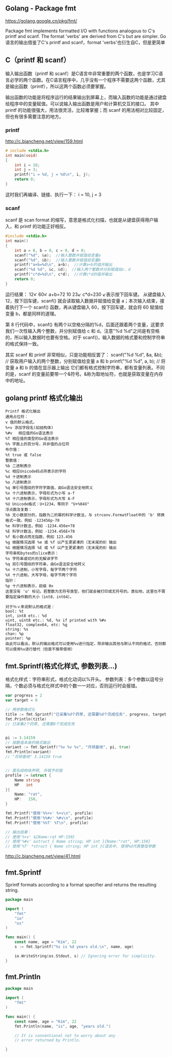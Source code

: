 ## Golang - Package fmt
https://golang.google.cn/pkg/fmt/

Package fmt implements formatted I/O with functions analogous to C's printf and scanf. The format 'verbs' are derived from C's but are simpler.
Go语言的输出借鉴了C's printf and scanf，format 'verbs'也衍生自C，但是更简单

## C（printf 和 scanf）
输入输出函数（printf 和 scanf）是C语言中非常重要的两个函数，也是学习C语言必学的两个函数。在C语言程序中，几乎没有一个程序不需要这两个函数，尤其是输出函数（printf），所以这两个函数必须要掌握。

输出函数的功能是将程序运行的结果输出到屏幕上，而输入函数的功能是通过键盘给程序中的变量赋值。可以说输入输出函数是用户和计算机交互的接口。
其中 printf 的功能很强大，用法很灵活，比较难掌握；而 scanf 的用法相对比较固定，但也有很多需要注意的地方。

### printf
http://c.biancheng.net/view/159.html
```c
# include <stdio.h>
int main(void)
{
    int i = 10;
    int j = 3;
    printf("i = %d, j = %d\n", i, j);
    return 0;
}
```
这时我们再编译、链接、执行一下：
i = 10, j = 3

### scanf
scanf 是 scan format 的缩写，意思是格式化扫描，也就是从键盘获得用户输入，和 printf 的功能正好相反。
```c
#include <stdio.h>
int main()
{
    int a = 0, b = 0, c = 0, d = 0;
    scanf("%d", &a);  //输入整数并赋值给变量a
    scanf("%d", &b);  //输入整数并赋值给变量b
    printf("a+b=%d\n", a+b);  //计算a+b的值并输出
    scanf("%d %d", &c, &d);  //输入两个整数并分别赋值给c、d
    printf("c*d=%d\n", c*d);  //计算c*d的值并输出
    return 0;
}
```
运行结果：
12↙
60↙
a+b=72
10 23↙
c*d=230
↙表示按下回车键。
从键盘输入12，按下回车键，scanf() 就会读取输入数据并赋值给变量 a；本次输入结束，接着执行下一个 scanf() 函数，再从键盘输入 60，按下回车键，就会将 60 赋值给变量 b，都是同样的道理。

第 8 行代码中，scanf() 有两个以空格分隔的%d，后面还跟着两个变量，这要求我们一次性输入两个整数，并分别赋值给 c 和 d。注意"%d %d"之间是有空格的，所以输入数据时也要有空格。对于 scanf()，输入数据的格式要和控制字符串的格式保持一致。

其实 scanf 和 printf 非常相似，只是功能相反罢了：
scanf("%d %d", &a, &b);  // 获取用户输入的两个整数，分别赋值给变量 a 和 b
printf("%d %d", a, b);  // 将变量 a 和 b 的值在显示器上输出
它们都有格式控制字符串，都有变量列表。不同的是，scanf 的变量前要带一个&符号。&称为取地址符，也就是获取变量在内存中的地址。


## golang printf 格式化输出
```
Printf 格式化输出
通用占位符：
v 值的默认格式。
%+v 添加字段名(如结构体)
%#v　 相应值的Go语法表示
%T 相应值的类型的Go语法表示
%% 字面上的百分号，并非值的占位符　
布尔值：
%t true 或 false
整数值：
%b 二进制表示
%c 相应Unicode码点所表示的字符
%d 十进制表示
%o 八进制表示
%q 单引号围绕的字符字面值，由Go语法安全地转义
%x 十六进制表示，字母形式为小写 a-f
%X 十六进制表示，字母形式为大写 A-F
%U Unicode格式：U+1234，等同于 "U+%04X"
浮点数及复数：
%b 无小数部分的，指数为二的幂的科学计数法，与 strconv.FormatFloat中的 'b' 转换格式一致。例如 -123456p-78
%e 科学计数法，例如 -1234.456e+78
%E 科学计数法，例如 -1234.456E+78
%f 有小数点而无指数，例如 123.456
%g 根据情况选择 %e 或 %f 以产生更紧凑的（无末尾的0）输出
%G 根据情况选择 %E 或 %f 以产生更紧凑的（无末尾的0）输出
字符串和bytes的slice表示：
%s 字符串或切片的无解译字节
%q 双引号围绕的字符串，由Go语法安全地转义
%x 十六进制，小写字母，每字节两个字符
%X 十六进制，大写字母，每字节两个字符
指针：
%p 十六进制表示，前缀 0x
这里没有 'u' 标记。若整数为无符号类型，他们就会被打印成无符号的。类似地，这里也不需要指定操作数的大小（int8，int64）。

对于％ｖ来说默认的格式是：
bool: %t
int, int8 etc.: %d
uint, uint8 etc.: %d, %x if printed with %#v
float32, complex64, etc: %g
string: %s
chan: %p
pointer: %p
由此可以看出，默认的输出格式可以使用%v进行指定，除非输出其他与默认不同的格式，否则都可以使用%v进行替代（但是不推荐使用）
```

## fmt.Sprintf(格式化样式, 参数列表…)

格式化样式：字符串形式，格式化动词以%开头。
参数列表：多个参数以逗号分隔，个数必须与格式化样式中的个数一一对应，否则运行时会报错。
```go
var progress = 2
var target = 8

// 两参数格式化
title := fmt.Sprintf("已采集%d个药草, 还需要%d个完成任务", progress, target)
fmt.Println(title)
// 已采集2个药草, 还需要8个完成任务


pi := 3.14159
// 按数值本身的格式输出
variant := fmt.Sprintf("%v %v %v", "月球基地", pi, true)
fmt.Println(variant)
// "月球基地" 3.14159 true


// 匿名结构体声明, 并赋予初值
profile := &struct {
    Name string
    HP   int
}{
    Name: "rat",
    HP:   150,
}

fmt.Printf("使用'%%+v' %+v\n", profile)
fmt.Printf("使用'%%#v' %#v\n", profile)
fmt.Printf("使用'%%T' %T\n", profile)

// 输出结果：
// 使用'%+v' &{Name:rat HP:150}
// 使用'%#v' &struct { Name string; HP int }{Name:"rat", HP:150}
// 使用'%T' *struct { Name string; HP int }C语言中, 使用%d代表整型参数
```

http://c.biancheng.net/view/41.html

## fmt.Sprintf
Sprintf formats according to a format specifier and returns the resulting string.
```go
package main

import (
	"fmt"
	"io"
	"os"
)

func main() {
	const name, age = "Kim", 22
	s := fmt.Sprintf("%s is %d years old.\n", name, age)

	io.WriteString(os.Stdout, s) // Ignoring error for simplicity.
}
```

## fmt.Println
```go
package main

import (
	"fmt"
)

func main() {
	const name, age = "Kim", 22
	fmt.Println(name, "is", age, "years old.")

	// It is conventional not to worry about any
	// error returned by Println.

}
```